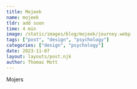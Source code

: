 ```yaml
---
title: Mojeek
name: mojeek
tldr: add soon
time: 4 min
image: /static/images/blog/mojeek/journey.webp
tags: ["post", "design", "psychology"]
categories: ["design", "psychology"]
date: 2023-11-07
layout: layouts/post.njk
author: Thomas Mott
---
```


Mojers
